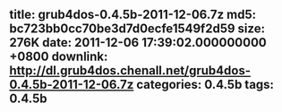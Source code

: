 title: grub4dos-0.4.5b-2011-12-06.7z
md5: bc723bb0cc70be3d7d0ecfe1549f2d59
size: 276K
date: 2011-12-06 17:39:02.000000000 +0800
downlink: http://dl.grub4dos.chenall.net/grub4dos-0.4.5b-2011-12-06.7z
categories: 0.4.5b
tags: 0.4.5b
---

